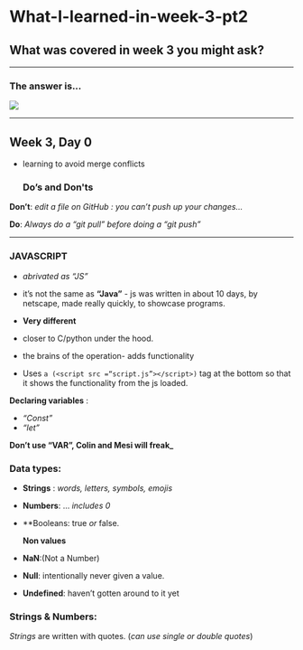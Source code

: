 # What-I-learned-in-week-3-pt2

## What was covered in week 3 you might ask?

---
### The answer is...


![](https://presentsimpleesl.files.wordpress.com/2012/08/a-lot2.png)

---
## Week 3, Day 0
- learning to avoid merge conflicts
  
  
  ### Do’s and Don'ts

**Don’t**:
*edit a file on GitHub : you can’t push up your changes...*


**Do**:
*Always do a “git pull” before doing a “git push”*

 ---
### **__JAVASCRIPT__**

- *abrivated as “JS”*
- it’s not the same as **“Java”** - js was written in about 10 days, by netscape, made really quickly, to showcase programs. 
- **Very different** 

- closer to C/python under the hood.
- the brains of the operation- adds functionality

- Uses `a (<script src =“script.js”></script>)` tag at the bottom so that it shows the functionality from the js loaded.
  
__Declaring variables__ :

- _“Const”_
- _“let”_


**Don’t use “VAR”, Colin and Mesi will freak_**


### __Data types__:
* **Strings** : _words, letters, symbols, emojis_
* **Numbers**: … _includes 0_
* **Booleans: true _or_ false.

  __Non values__
* **NaN**:(Not a Number)
* **Null**: intentionally never given a value.
* **Undefined**: haven’t gotten around to it yet

### Strings & Numbers:

*Strings* are written with quotes.
(*can use single or double quotes*)
